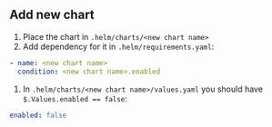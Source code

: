 ## Add new chart

1. Place the chart in `.helm/charts/<new chart name>`
1. Add dependency for it in `.helm/requirements.yaml`:
```yaml
- name: <new chart name>
  condition: <new chart name>.enabled
```
1. In `.helm/charts/<new chart name>/values.yaml` you should have `$.Values.enabled == false`:
```yaml
enabled: false
```
